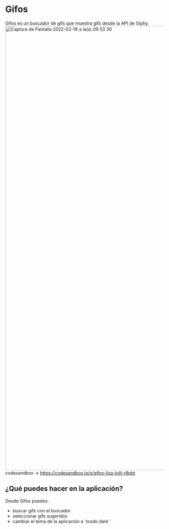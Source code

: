 # Gifos
Gifos es un buscador de gifs que muestra gifs desde la API de Giphy.
<img width="1414" alt="Captura de Pantalla 2022-02-18 a la(s) 09 53 30" src="https://user-images.githubusercontent.com/45156973/154686463-3f379ae7-fb34-4c2e-adfd-6e73d450a1df.png">
codesandbox -> https://codesandbox.io/s/gifos-liza-lolli-r8pbt

## ¿Qué puedes hacer en la aplicación?
Desde Gifos puedes:
- buscar gifs con el buscador
- seleccionar gifs sugeridos
- cambiar el tema de la aplicación a 'modo dark'
